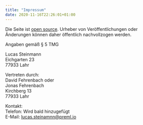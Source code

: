 ```yaml
---
title: "Impressum"
date: 2020-11-16T22:26:01+01:00
---
```


Die Seite ist [open source](https://github.com/codeforlahr/lahr.codes/).
Urheber von Veröffentlichungen oder Änderungen können daher öffentlich nachvollzogen werden.

Angaben gemäß § 5 TMG

Lucas Steinmann  
Eichgarten 23  
77933 Lahr

Vertreten durch:  
David Fehrenbach oder  
Jonas Fehrenbach  
Kirchberg 13  
77933 Lahr

Kontakt:  
Telefon: Wird bald hinzugefügt  
E-Mail: lucas.steinamnn@preml.io
